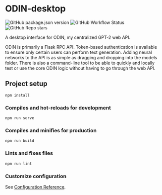 # ODIN-desktop
![GitHub package.json version](https://img.shields.io/github/package-json/v/NeonWizard/ODIN-Desktop)
![GitHub Workflow Status](https://img.shields.io/github/workflow/status/NeonWizard/ODIN-Desktop/Unit%20Testing)
![GitHub Repo stars](https://img.shields.io/github/stars/neonwizard/odin?style=social)

A desktop interface for ODIN, my centralized GPT-2 web API.

ODIN is primarily a Flask RPC API. Token-based authentication is available to ensure only certain users can perform text generation. Adding neural networks to the API is as simple as dragging and dropping into the models folder. There is also a command-line tool to be able to quickly and locally test or use the core ODIN logic without having to go through the web API.

## Project setup
```
npm install
```

### Compiles and hot-reloads for development
```
npm run serve
```

### Compiles and minifies for production
```
npm run build
```

### Lints and fixes files
```
npm run lint
```

### Customize configuration
See [Configuration Reference](https://cli.vuejs.org/config/).
